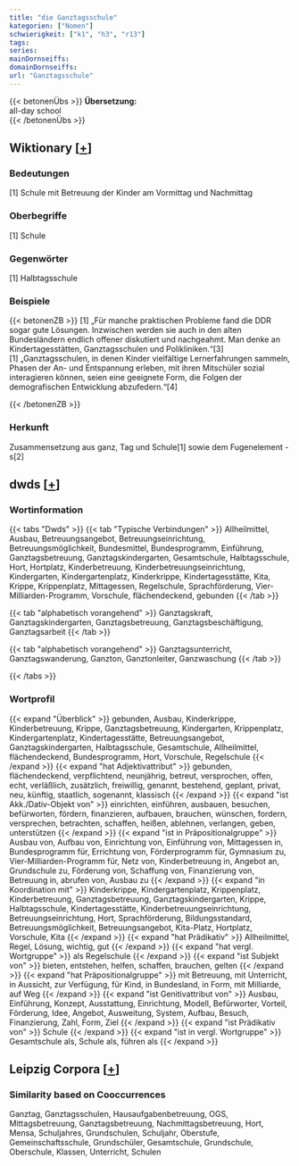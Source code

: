 ```yaml
---
title: "die Ganztagsschule"
kategorien: ["Nomen"]
schwierigkeit: ["k1", "h3", "r13"]
tags:
series:
mainDornseiffs:
domainDornseiffs:
url: "Ganztagsschule"
---
```


{{< betonenÜbs >}}
**Übersetzung:**  
all-day school  
{{< /betonenÜbs >}}

## Wiktionary [[+](https://de.wiktionary.org/wiki/Ganztagsschule)]

### Bedeutungen
[1] Schule mit Betreuung der Kinder am Vormittag und Nachmittag  

### Oberbegriffe
[1] Schule  

### Gegenwörter
[1] Halbtagsschule  

### Beispiele
{{< betonenZB >}}
[1] „Für manche praktischen Probleme fand die DDR sogar gute Lösungen. Inzwischen werden sie auch in den alten Bundesländern endlich offener diskutiert und nachgeahmt. Man denke an Kindertagesstätten, Ganztagsschulen und Polikliniken.“[3]  
[1] „Ganztagsschulen, in denen Kinder vielfältige Lernerfahrungen sammeln, Phasen der An- und Entspannung erleben, mit ihren Mitschüler sozial interagieren können, seien eine geeignete Form, die Folgen der demografischen Entwicklung abzufedern.“[4]  

{{< /betonenZB >}}
### Herkunft
Zusammensetzung aus ganz, Tag und Schule[1] sowie dem Fugenelement -s[2]  



## dwds [[+](https://www.dwds.de/wb/Ganztagsschule)]

### Wortinformation
{{< tabs "Dwds" >}}
{{< tab "Typische Verbindungen" >}}
Allheilmittel, Ausbau, Betreuungsangebot, Betreuungseinrichtung, Betreuungsmöglichkeit, Bundesmittel, Bundesprogramm, Einführung, Ganztagsbetreuung, Ganztagskindergarten, Gesamtschule, Halbtagsschule, Hort, Hortplatz, Kinderbetreuung, Kinderbetreuungseinrichtung, Kindergarten, Kindergartenplatz, Kinderkrippe, Kindertagesstätte, Kita, Krippe, Krippenplatz, Mittagessen, Regelschule, Sprachförderung, Vier-Milliarden-Programm, Vorschule, flächendeckend, gebunden
{{< /tab >}}

{{< tab "alphabetisch vorangehend" >}}
Ganztagskraft, Ganztagskindergarten, Ganztagsbetreuung, Ganztagsbeschäftigung, Ganztagsarbeit
{{< /tab >}}

{{< tab "alphabetisch vorangehend" >}}
Ganztagsunterricht, Ganztagswanderung, Ganzton, Ganztonleiter, Ganzwaschung
{{< /tab >}}

{{< /tabs >}}

### Wortprofil
{{< expand "Überblick" >}} gebunden, Ausbau, Kinderkrippe, Kinderbetreuung, Krippe, Ganztagsbetreuung, Kindergarten, Krippenplatz, Kindergartenplatz, Kindertagesstätte, Betreuungsangebot, Ganztagskindergarten, Halbtagsschule, Gesamtschule, Allheilmittel, flächendeckend, Bundesprogramm, Hort, Vorschule, Regelschule {{< /expand >}}
{{< expand "hat Adjektivattribut" >}} gebunden, flächendeckend, verpflichtend, neunjährig, betreut, versprochen, offen, echt, verläßlich, zusätzlich, freiwillig, genannt, bestehend, geplant, privat, neu, künftig, staatlich, sogenannt, klassisch {{< /expand >}}
{{< expand "ist Akk./Dativ-Objekt von" >}} einrichten, einführen, ausbauen, besuchen, befürworten, fördern, finanzieren, aufbauen, brauchen, wünschen, fordern, versprechen, betrachten, schaffen, heißen, ablehnen, verlangen, geben, unterstützen {{< /expand >}}
{{< expand "ist in Präpositionalgruppe" >}} Ausbau von, Aufbau von, Einrichtung von, Einführung von, Mittagessen in, Bundesprogramm für, Errichtung von, Förderprogramm für, Gymnasium zu, Vier-Milliarden-Programm für, Netz von, Kinderbetreuung in, Angebot an, Grundschule zu, Förderung von, Schaffung von, Finanzierung von, Betreuung in, abrufen von, Ausbau zu {{< /expand >}}
{{< expand "in Koordination mit" >}} Kinderkrippe, Kindergartenplatz, Krippenplatz, Kinderbetreuung, Ganztagsbetreuung, Ganztagskindergarten, Krippe, Halbtagsschule, Kindertagesstätte, Kinderbetreuungseinrichtung, Betreuungseinrichtung, Hort, Sprachförderung, Bildungsstandard, Betreuungsmöglichkeit, Betreuungsangebot, Kita-Platz, Hortplatz, Vorschule, Kita {{< /expand >}}
{{< expand "hat Prädikativ" >}} Allheilmittel, Regel, Lösung, wichtig, gut {{< /expand >}}
{{< expand "hat vergl. Wortgruppe" >}} als Regelschule {{< /expand >}}
{{< expand "ist Subjekt von" >}} bieten, entstehen, helfen, schaffen, brauchen, gelten {{< /expand >}}
{{< expand "hat Präpositionalgruppe" >}} mit Betreuung, mit Unterricht, in Aussicht, zur Verfügung, für Kind, in Bundesland, in Form, mit Milliarde, auf Weg {{< /expand >}}
{{< expand "ist Genitivattribut von" >}} Ausbau, Einführung, Konzept, Ausstattung, Einrichtung, Modell, Befürworter, Vorteil, Förderung, Idee, Angebot, Ausweitung, System, Aufbau, Besuch, Finanzierung, Zahl, Form, Ziel {{< /expand >}}
{{< expand "ist Prädikativ von" >}} Schule {{< /expand >}}
{{< expand "ist in vergl. Wortgruppe" >}} Gesamtschule als, Schule als, führen als {{< /expand >}}

## Leipzig Corpora [[+](https://corpora.uni-leipzig.de/en/res?word=Ganztagsschule&corpusId=deu_newscrawl-public_2018)]


### Similarity based on Cooccurrences
Ganztag, Ganztagsschulen, Hausaufgabenbetreuung, OGS, Mittagsbetreuung, Ganztagsbetreuung, Nachmittagsbetreuung, Hort, Mensa, Schuljahres, Grundschulen, Schuljahr, Oberstufe, Gemeinschaftsschule, Grundschüler, Gesamtschule, Grundschule, Oberschule, Klassen, Unterricht, Schulen

